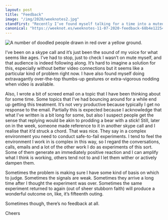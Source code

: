 ```yaml
---
layout: post
title: "Feedback"
image: "/img/2020/weeknotes2.jpg"
standfirst: "Recently I’ve found myself talking for a time into a muted skype-abyss."
canonical: "https://weeknot.es/weeknotes-11-07-2020-feedback-68b4e122549e"
---
```


<img class="img-full" src="{{ page.image }}" alt="A number of doodled people drawn in red over a yellow ground."/>

I’ve been on a skype call and it’s just been the sound of my voice for what seems like ages. I’ve had to stop, just to check I wasn’t on mute myself, and that audience is indeed following along. It’s hard to imagine a solution for this, especially without better video connections but it seems like a particular kind of problem right now. I have also found myself doing extravagantly over-the-top thumbs-up gestures or extra-vigorous nodding when video is available.

Also, I wrote a bit of screed email on a topic that I have been thinking about for some time. Some topics that I’ve had bouncing around for a while end up getting this treatment. It’s not very productive because typically I get no response to the email. Partially this is expected because I acknowledge that what I’ve written is a bit long for some, but also I suspect people get the sense that replying would be akin to prodding a bear with a stick! Still, later on in the week, someone made reference to it in another skype call and I realise that it’d struck a chord. That was nice.
They say in a complex environment you need to conduct safe-to-fail experiments. I tend to feel the environment I work in is complex in this way, so I regard the conversations, calls, emails and a lot of the other work I do as experiments of this sort. Some of them generate an immediately positive reaction and I can amplify what I think is working, others tend not to and I let them wither or actively dampen them.

Sometimes the problem is making sure I have some kind of basis on which to judge. Sometimes the signals are weak. Sometimes they arrive a long time after I thought the experiment was over. Sometimes the same experiment returned to again (out of sheer stubborn faith) will produce a wonderful outcome on, like, it’s fifteenth outing.

Sometimes though, there’s no feedback at all.

Cheers
